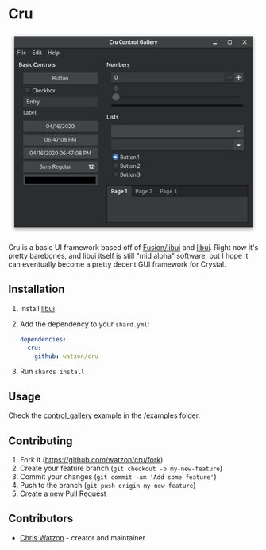 # Cru

<div align="center">
  <img src="./static/control_gallery_screenshot.png" alt="screenshot">
</div>

Cru is a basic UI framework based off of [Fusion/libui](https://github.com/Fusion/libui.cr) and [libui](https://github.com/andlabs/libui). Right now it's pretty barebones, and libui itself is still "mid alpha" software, but I hope it can eventually become a pretty decent GUI framework for Crystal.

## Installation

1. Install [libui](https://github.com/andlabs/libui)

2. Add the dependency to your `shard.yml`:

   ```yaml
   dependencies:
     cru:
       github: watzon/cru
   ```

3. Run `shards install`

## Usage

Check the [control_gallery](./examples/control_gallery.cr) example in the /examples folder.

## Contributing

1. Fork it (<https://github.com/watzon/cru/fork>)
2. Create your feature branch (`git checkout -b my-new-feature`)
3. Commit your changes (`git commit -am 'Add some feature'`)
4. Push to the branch (`git push origin my-new-feature`)
5. Create a new Pull Request

## Contributors

- [Chris Watzon](https://github.com/watzon) - creator and maintainer
